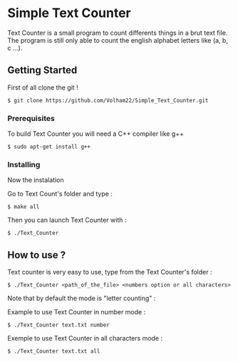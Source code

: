# Simple Text Counter

Text Counter is a small program to count differents things in a brut text file.
The program is still only able to count the english alphabet letters like (a, b, c ...).

## Getting Started

First of all clone the git !
```
$ git clone https://github.com/Volham22/Simple_Text_Counter.git
```

### Prerequisites

To build Text Counter you will need a C++ compiler like g++

```
$ sudo apt-get install g++
```

### Installing

Now the instalation

Go to Text Count's folder and type :

```
$ make all
```

Then you can launch Text Counter with :

```
$ ./Text_Counter
```


## How to use ?

Text counter is very easy to use, type from the Text Counter's folder :

```
$ ./Text_Counter <path_of_the_file> <numbers option or all characters>
```

Note that by default the mode is "letter counting" :

Example to use Text Counter in number mode :
```
$ ./Text_Counter text.txt number
```

Exemple to use Text Counter in all characters mode :
```
$ ./Text_Counter text.txt all
```